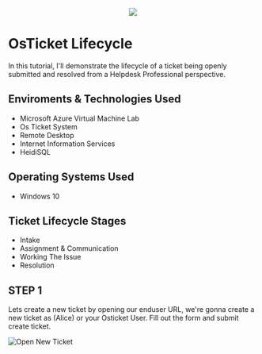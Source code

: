 <p align= "center">
<img src= "https://imgur.com/r4klOFm.png"/>
</p>

<h1>OsTicket Lifecycle </h1>
In this tutorial, I'll demonstrate the lifecycle of a ticket being openly submitted and resolved from a Helpdesk Professional perspective.

<h2>Enviroments & Technologies Used</h2>

  - Microsoft Azure Virtual Machine Lab
  - Os Ticket System
  - Remote Desktop
  - Internet Information Services
  - HeidiSQL

<h2>Operating Systems Used</h2>

  - Windows 10

<h2>Ticket Lifecycle Stages</h2>

- Intake
- Assignment & Communication
- Working The Issue
- Resolution

<h2>STEP 1</h2>

Lets create a new ticket by opening our enduser URL, we're gonna create a new ticket as (Alice) or your Osticket User. Fill out the form and submit create ticket. 

![Open New Ticket](https://github.com/user-attachments/assets/8f56ffe8-fd12-4f56-8b8e-f2c65d9a60b2)
